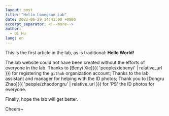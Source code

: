 ```yaml
---
layout: post
title: "Hello Loongson Lab"
date: 2023-06-29 14:41:00 +0800
excerpt_separator: <!--more-->
author:
  - Qi Hu
lang: en
---
```


This is the first article in the lab, as is traditional: **Hello World!**

<!--more-->

The lab website could not have been created without the efforts of everyone in the lab.
Thanks to [Benyi Xie]({{ 'people/xiebenyi' | relative_url }}) for registering the `github` organization account;
Thanks to the lab assistant and manager for helping with the ID photos;
Thank you to [Dongru Zhao]({{ 'people/zhaodongru' | relative_url }}) for 'PS' the ID photos for everyone.

Finally, hope the lab will get better.

Cheers~
